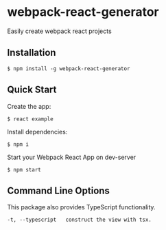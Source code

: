 # webpack-react-generator
Easily create webpack react projects

## Installation
```
$ npm install -g webpack-react-generator
```

## Quick Start
Create the app:
```
$ react example
```
Install dependencies:
```
$ npm i
```
Start your Webpack React App on dev-server
```
$ npm start
```

## Command Line Options
This package also provides TypeScript functionality.
```
-t, --typescript   construct the view with tsx.
```
